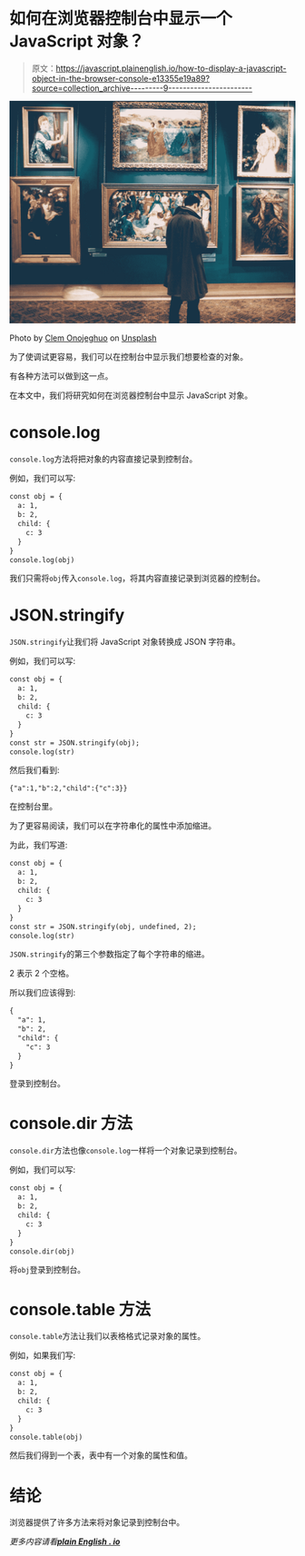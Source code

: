 # 如何在浏览器控制台中显示一个 JavaScript 对象？

> 原文：<https://javascript.plainenglish.io/how-to-display-a-javascript-object-in-the-browser-console-e13355e19a89?source=collection_archive---------9----------------------->

![](img/47ad74e23f42924e8f66161f6628faea.png)

Photo by [Clem Onojeghuo](https://unsplash.com/@clemono?utm_source=medium&utm_medium=referral) on [Unsplash](https://unsplash.com?utm_source=medium&utm_medium=referral)

为了使调试更容易，我们可以在控制台中显示我们想要检查的对象。

有各种方法可以做到这一点。

在本文中，我们将研究如何在浏览器控制台中显示 JavaScript 对象。

# console.log

`console.log`方法将把对象的内容直接记录到控制台。

例如，我们可以写:

```
const obj = {
  a: 1,
  b: 2,
  child: {
    c: 3
  }
}
console.log(obj)
```

我们只需将`obj`传入`console.log`，将其内容直接记录到浏览器的控制台。

# JSON.stringify

`JSON.stringify`让我们将 JavaScript 对象转换成 JSON 字符串。

例如，我们可以写:

```
const obj = {
  a: 1,
  b: 2,
  child: {
    c: 3
  }
}
const str = JSON.stringify(obj);
console.log(str)
```

然后我们看到:

```
{"a":1,"b":2,"child":{"c":3}}
```

在控制台里。

为了更容易阅读，我们可以在字符串化的属性中添加缩进。

为此，我们写道:

```
const obj = {
  a: 1,
  b: 2,
  child: {
    c: 3
  }
}
const str = JSON.stringify(obj, undefined, 2);
console.log(str)
```

`JSON.stringify`的第三个参数指定了每个字符串的缩进。

2 表示 2 个空格。

所以我们应该得到:

```
{
  "a": 1,
  "b": 2,
  "child": {
    "c": 3
  }
}
```

登录到控制台。

# console.dir 方法

`console.dir`方法也像`console.log`一样将一个对象记录到控制台。

例如，我们可以写:

```
const obj = {
  a: 1,
  b: 2,
  child: {
    c: 3
  }
}
console.dir(obj)
```

将`obj`登录到控制台。

# console.table 方法

`console.table`方法让我们以表格格式记录对象的属性。

例如，如果我们写:

```
const obj = {
  a: 1,
  b: 2,
  child: {
    c: 3
  }
}
console.table(obj)
```

然后我们得到一个表，表中有一个对象的属性和值。

# 结论

浏览器提供了许多方法来将对象记录到控制台中。

*更多内容请看*[***plain English . io***](http://plainenglish.io/)